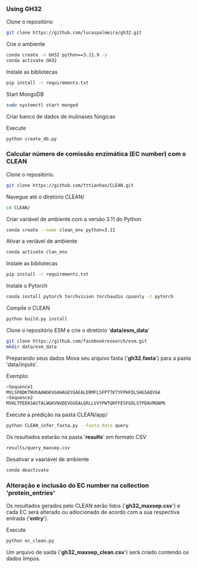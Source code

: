 ### Using GH32

Clone o repositório
```bash
git clone https://github.com/lucaspalmeira/gh32.git
```

Crie o ambiente

```bash
conda create -n GH32 python==3.11.9 -y
conda activate GH32
```

Instale as bibliotecas
```bash
pip install -r requirements.txt
```

Start MongoDB
```bash
sudo systemctl start mongod
```

Criar banco de dados de inulinases fúngicas

Execute
```bash
python create_db.py
```


### Calcular número de comissão enzimática (EC number) com o CLEAN

Clone o repositório.
```bash
git clone https://github.com/tttianhao/CLEAN.git
```

Navegue até o diretório CLEAN/
```bash
cd CLEAN/
```

Criar variável de ambiente com a versão 3.11 do Python
```bash
conda create --name clean_env python=3.11
```

Ativar a veriável de ambiente
```bash
conda activate clan_env
```

Instale as bibliotecas
```bash
pip install -r requirements.txt
```

Instale o Pytorch
```bash
conda install pytorch torchvision torchaudio cpuonly -c pytorch
```

Compile o CLEAN
```bash
python build.py install
```

Clone o repositório ESM e crie o diretório '**data/esm_data**'
```bash
git clone https://github.com/facebookresearch/esm.git
mkdir data/esm_data
```

Preparando seus dados
Mova seu arquivo fasta ('**gh32.fasta**') para a pasta 'data/inputs'.

Exemplo:

```bash
>Sequence1
MVLSPADKTNVKAAWGKVGAHAGEYGAEALERMFLSFPTTKTYFPHFDLSHGSAQVGA
>Sequence2
MVHLTPEEKSAVTALWGKVNVDEVGGEALGRLLVVYPWTQRFFESFGDLSTPDAVMGNPK
```

Execute a predição na pasta CLEAN/app/
```bash
python CLEAN_infer_fasta.py --fasta_data query
```

Os resultados estarão na pasta '**results**' em formato CSV
```bash
results/query_maxsep.csv
```

Desativar a vaariável de ambiente
```bash
conda deactivate
```

### Alteração e inclusão do EC number na collection 'protein_entries'

Os resultados gerados pelo CLEAN serão lidos ('**gh32_maxsep.csv**') 
e cada EC será alterado ou adiocionado de acordo com a sua respectiva 
entrada ('**entry**').

Execute

```bash
python ec_clean.py
```

Um arquivo de saída ('**gh32_maxsep_clean.csv**') será criado contendo 
os dados limpos.